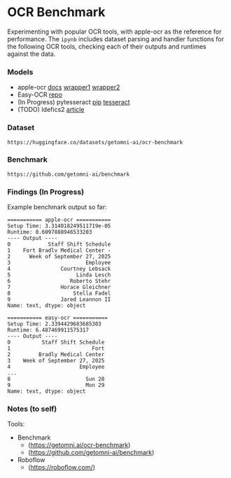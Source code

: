 # OCR Benchmark
Experimenting with popular OCR tools, with apple-ocr as the reference for performance. The `ipynb` includes dataset parsing and handler functions for the following OCR tools, checking each of their outputs and runtimes against the data.

### Models
- apple-ocr [docs](https://developer.apple.com/documentation/vision/) [wrapper1](https://github.com/louisbrulenaudet/apple-ocr/tree/main) [wrapper2](https://github.com/straussmaximilian/ocrmac/tree/main)
- Easy-OCR [repo](https://github.com/JaidedAI/EasyOCR)
- (In Progress) pytesseract [pip](https://pypi.org/project/pytesseract/) [tesseract](https://github.com/tesseract-ocr/tesseract)
- (TODO) Idefics2 [article](https://huggingface.co/blog/idefics2)


### Dataset
```
https://huggingface.co/datasets/getomni-ai/ocr-benchmark
```

### Benchmark
```
https://github.com/getomni-ai/benchmark
```

### Findings (In Progress)
Example benchmark output so far:
```
=========== apple-ocr ===========
Setup Time: 3.314018249511719e-05
Runtime: 0.6097888946533203
---- Output ----
0            Staff Shift Schedule
1    Fort Bradlv Medical Center -
2      Week of September 27, 2025
3                        Employee
4                Courtney Lebsack
5                     Linda Lesch
6                   Roberto Stehr
7                Horace Gleichner
8                    Stella Fadel
9                Jared Leannon II
Name: text, dtype: object

=========== easy-ocr ===========
Setup Time: 2.3394429683685303
Runtime: 6.487469911575317
---- Output ----
0          Staff Shift Schedule
1                          Fort
2         Bradly Medical Center
3    Week of September 27, 2025
4                      Employee
...
8                        Sun 28
9                        Mon 29
Name: text, dtype: object
```

### Notes (to self)
Tools:
- Benchmark
    - (https://getomni.ai/ocr-benchmark)
    - (https://github.com/getomni-ai/benchmark)
- Roboflow
    - (https://roboflow.com/)